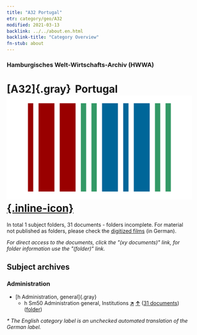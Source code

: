 ```yaml
---
title: "A32 Portugal"
etr: category/geo/A32
modified: 2021-03-13
backlink: ../../about.en.html
backlink-title: "Category Overview"
fn-stub: about
---
```


### Hamburgisches Welt-Wirtschafts-Archiv (HWWA)
# [A32]{.gray}&#8201; Portugal&#160; [![Wikidata item](/images/Wikidata-logo.svg){.inline-icon}](http://www.wikidata.org/entity/Q45)





In total 1 subject folders, 31 documents - folders incomplete.
For material not published as folders, please check the [digitized films](/film/h1_sh) (in German).

_For direct access to the documents, click the "(xy documents)" link, for folder information use the "(folder)" link._

## Subject archives



### Administration

- [h Administration, general]{.gray}
  - h Sm50 Administration general, Institutions [**&nearr;**](../../../subject/i/205740/about.en.html "Administration general, Institutions (all over the world)") [**&uarr;**](../../../subject/about.en.html#h_Sm50 "Subject category system") (<a href="https://pm20.zbw.eu/dfgview/sh/140987,205740" title="about: Portugal : Administration general, Institutions" target="_blank">31 documents</a>) ([folder](http://purl.org/pressemappe20/folder/sh/140987,205740))


_* The English category label is an unchecked automated translation of the German label._

